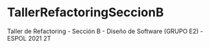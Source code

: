 # TallerRefactoringSeccionB
Taller de Refactoring - Sección B - Diseño de Software (GRUPO E2) - ESPOL 2021 2T
